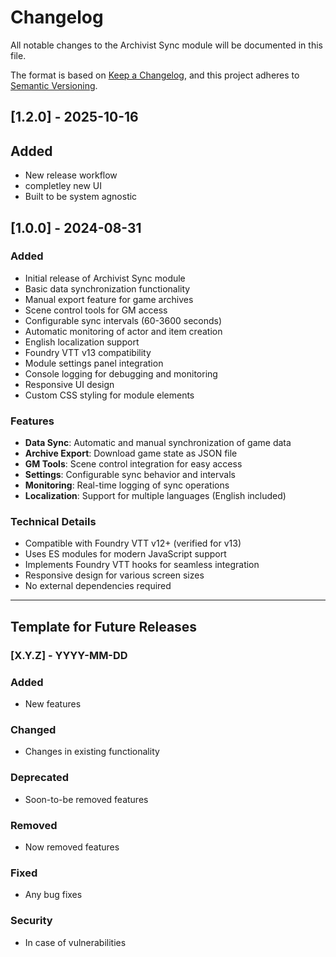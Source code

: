 # Changelog

All notable changes to the Archivist Sync module will be documented in this file.

The format is based on [Keep a Changelog](https://keepachangelog.com/en/1.0.0/),
and this project adheres to [Semantic Versioning](https://semver.org/spec/v2.0.0.html).

## [1.2.0] - 2025-10-16

## Added
- New release workflow
- completley new UI
- Built to be system agnostic

## [1.0.0] - 2024-08-31

### Added
- Initial release of Archivist Sync module
- Basic data synchronization functionality
- Manual export feature for game archives
- Scene control tools for GM access
- Configurable sync intervals (60-3600 seconds)
- Automatic monitoring of actor and item creation
- English localization support
- Foundry VTT v13 compatibility
- Module settings panel integration
- Console logging for debugging and monitoring
- Responsive UI design
- Custom CSS styling for module elements

### Features
- **Data Sync**: Automatic and manual synchronization of game data
- **Archive Export**: Download game state as JSON file
- **GM Tools**: Scene control integration for easy access
- **Settings**: Configurable sync behavior and intervals
- **Monitoring**: Real-time logging of sync operations
- **Localization**: Support for multiple languages (English included)

### Technical Details
- Compatible with Foundry VTT v12+ (verified for v13)
- Uses ES modules for modern JavaScript support
- Implements Foundry VTT hooks for seamless integration
- Responsive design for various screen sizes
- No external dependencies required

---

## Template for Future Releases

### [X.Y.Z] - YYYY-MM-DD

### Added
- New features

### Changed
- Changes in existing functionality

### Deprecated
- Soon-to-be removed features

### Removed
- Now removed features

### Fixed
- Any bug fixes

### Security
- In case of vulnerabilities